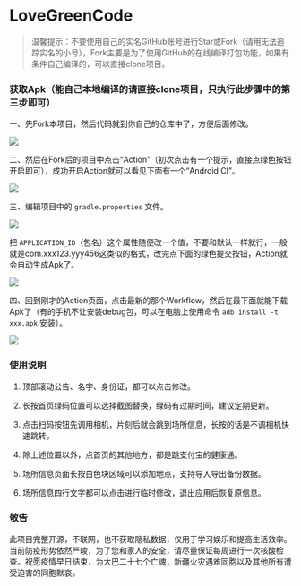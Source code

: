 # LoveGreenCode

> 温馨提示：不要使用自己的实名GitHub账号进行Star或Fork（请用无法追踪实名的小号），Fork主要是为了使用GitHub的在线编译打包功能，如果有条件自己编译的，可以直接clone项目。

### 获取Apk（能自己本地编译的请直接clone项目，只执行此步骤中的第三步即可）

一、先Fork本项目，然后代码就到你自己的仓库中了，方便后面修改。

![](https://raw.githubusercontent.com/fuckxmz/LoveGreenCode/master/img1.png)

二、然后在Fork后的项目中点击“Action”（初次点击有一个提示，直接点绿色按钮开启即可），成功开启Action就可以看见下面有一个“Android CI”。

![](https://raw.githubusercontent.com/fuckxmz/LoveGreenCode/master/img2.png)

三、编辑项目中的 `gradle.properties` 文件。

![](https://raw.githubusercontent.com/fuckxmz/LoveGreenCode/master/img3.png)

把 `APPLICATION_ID`（包名）这个属性随便改一个值，不要和默认一样就行，一般就是com.xxx123.yyy456这类似的格式，改完点下面的绿色提交按钮，Action就会自动生成Apk了。

![](https://raw.githubusercontent.com/fuckxmz/LoveGreenCode/master/img4.png)

四、回到刚才的Action页面，点击最新的那个Workflow，然后在最下面就能下载Apk了（有的手机不让安装debug包，可以在电脑上使用命令 `adb install -t xxx.apk` 安装）。

![](https://raw.githubusercontent.com/fuckxmz/LoveGreenCode/master/img5.png)

### 使用说明

1. 顶部滚动公告、名字、身份证，都可以点击修改。

2. 长按首页绿码位置可以选择截图替换，绿码有过期时间，建议定期更新。

3. 点击扫码按钮先调用相机，片刻后就会跳到场所信息，长按的话是不调相机快速跳转。

4. 除上述位置以外，点首页的其他地方，都是跳支付宝的健康通。

5. 场所信息页面长按白色块区域可以添加地点，支持导入导出备份数据。

6. 场所信息四行文字都可以点击进行临时修改，退出应用后恢复原信息。

### 敬告

此项目完整开源，不联网，也不获取隐私数据，仅用于学习娱乐和提高生活效率。当前防疫形势依然严峻，为了您和家人的安全，请尽量保证每周进行一次核酸检查。祝愿疫情早日结束，为大巴二十七个亡魂，新疆火灾遇难同胞以及其他所有遭受迫害的同胞默哀。
